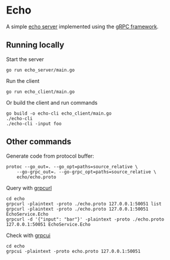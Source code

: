 # Echo

A simple [echo server](https://en.wikipedia.org/wiki/Echo_Protocol) implemented using the [gRPC framework](https://grpc.io/).

## Running locally

Start the server
```
go run echo_server/main.go
```

Run the client
```
go run echo_client/main.go
```

Or build the client and run commands
```
go build -o echo-cli echo_client/main.go
./echo-cli
./echo-cli -input foo
```

## Other commands

Generate code from protocol buffer:
```
protoc --go_out=. --go_opt=paths=source_relative \
    --go-grpc_out=. --go-grpc_opt=paths=source_relative \
    echo/echo.proto
```

Query with [grpcurl](https://github.com/fullstorydev/grpcurl)
```
cd echo
grpcurl -plaintext -proto ./echo.proto 127.0.0.1:50051 list
grpcurl -plaintext -proto ./echo.proto 127.0.0.1:50051 EchoService.Echo
grpcurl -d '{"input": "bar"}' -plaintext -proto ./echo.proto 127.0.0.1:50051 EchoService.Echo
```

Check with [grpcui](https://github.com/fullstorydev/grpcui)
```
cd echo
grpcui -plaintext -proto echo.proto 127.0.0.1:50051
```

